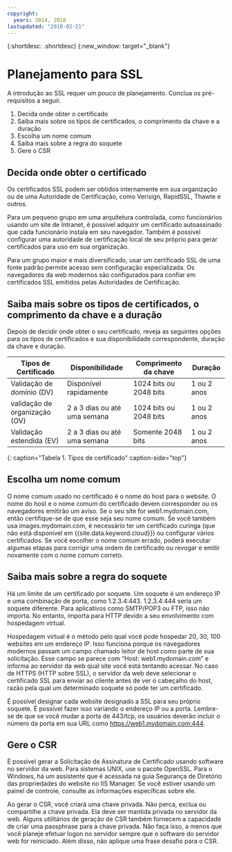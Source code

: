 ```yaml
---
copyright:
  years: 2014, 2018
lastupdated: "2018-02-21"
---
```


{:shortdesc: .shortdesc}
{:new_window: target="_blank"}

# Planejamento para SSL

A introdução ao SSL requer um pouco de planejamento. Conclua os pré-requisitos a seguir.

1. Decida onde obter o certificado
2. Saiba mais sobre os tipos de certificados, o comprimento da chave e a duração
3. Escolha um nome comum
4. Saiba mais sobre a regra do soquete
5. Gere o CSR

## Decida onde obter o certificado

Os certificados SSL podem ser obtidos internamente em sua organização ou de uma Autoridade de Certificação, como Verisign, RapidSSL, Thawte e outros.  

Para um pequeno grupo em uma arquitetura controlada, como funcionários usando um site de Intranet, é possível adquirir um certificado autoassinado que cada funcionário instala em seu navegador. Também é possível configurar uma autoridade de certificação local de seu próprio para gerar certificados para uso em sua organização.

Para um grupo maior e mais diversificado, usar um certificado SSL de uma fonte padrão permite acesso sem configuração especializada. Os navegadores da web modernos são configurados para confiar em certificados SSL emitidos pelas Autoridades de Certificação.

## Saiba mais sobre os tipos de certificados, o comprimento da chave e a duração

Depois de decidir onde obter o seu certificado, reveja as seguintes opções para os tipos de certificados e sua disponibilidade correspondente, duração da chave e duração.

|              Tipos de Certificado          |  Disponibilidade                     |  Comprimento da chave                |  Duração                  |
| --------------------------------------- | --------------------------------- | -------------------------- | -------------------------- |
|Validação de domínio (DV)                   | Disponível rapidamente                 | 1024 bits ou 2048 bits       | 1 ou 2 anos             |
|validação de organização (OV)             | 2 a 3 dias ou até uma semana          | 1024 bits ou 2048 bits       | 1 ou 2 anos             |
|Validação estendida (EV)                 | 2 a 3 dias ou até uma semana          | Somente 2048 bits              | 1 ou 2 anos             |
{: caption="Tabela 1. Tipos de certificado" caption-side="top"}   


## Escolha um nome comum

O nome comum usado no certificado é o nome do host para o website. O nome do host e o nome comum do certificado devem corresponder ou os navegadores emitirão um aviso. Se o seu site for web1.mydomain.com, então certifique-se de que esse seja seu nome comum. Se você também usa images.mydomain.com, é necessário ter um certificado curinga (que não está disponível em {{site.data.keyword.cloud}}) ou configurar vários certificados. Se você escolher o nome comum errado, poderá executar algumas etapas para corrigir uma ordem de certificado ou revogar e emitir novamente com o nome comum correto.  

## Saiba mais sobre a regra do soquete

Há um limite de um certificado por soquete. Um soquete é um endereço IP e uma combinação de porta, como 1.2.3.4:443. 1.2.3.4:444 seria um soquete diferente. Para aplicativos como SMTP/POP3 ou FTP, isso não importa. No entanto, importa para HTTP devido a seu envolvimento com hospedagem virtual.

Hospedagem virtual é o método pelo qual você pode hospedar 20, 30, 100 websites em um endereço IP. Isso funciona porque os navegadores modernos passam um campo chamado leitor de host como parte de sua solicitação. Esse campo se parece com “Host: web1.mydomain.com” e informa ao servidor da web qual site você está tentando acessar. No caso de HTTPS (HTTP sobre SSL), o servidor da web deve selecionar o certificado SSL para enviar ao cliente antes de ver o cabeçalho do host, razão pela qual um determinado soquete só pode ter um certificado.

É possível designar cada website designado a SSL para seu próprio soquete. É possível fazer isso variando o endereço IP ou a porta. 
Lembre-se de que se você mudar a porta de 443/tcp, os usuários deverão incluir o número da porta em sua
URL como https://web1.mydomain.com:444.

## Gere o CSR

É possível gerar a Solicitação de Assinatura de Certificado usando software no servidor da web. Para sistemas UNIX, use o pacote OpenSSL. Para o Windows, há um assistente que é acessada na guia Segurança de Diretório das propriedades do website no IIS Manager. Se você estiver usando um painel de controle, consulte as informações específicas sobre ele.

Ao gerar o CSR, você criará uma chave privada. Não perca, exclua ou compartilhe a chave privada. Ela deve ser mantida privada no servidor da web. Alguns utilitários de geração de CSR também fornecem a capacidade de criar uma passphrase para a chave privada. Não faça isso, a menos que você planeje efetuar logon no servidor sempre que o software do servidor web for reiniciado.  Além disso, não aplique uma frase desafio para o CSR.

